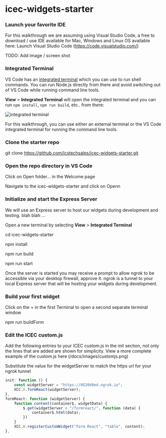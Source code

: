 # icec-widgets-starter

### Launch your favorite IDE 
For this walkthrough we are assuming using Visual Studio Code, a free to download / use IDE available for Mac, Windows and Linux OS available here: Launch Visual Studio Code (https://code.visualstudio.com/)

TODO: Add image / screen shot

### Integrated Terminal

VS Code has an [integrated terminal](https://github.com/Microsoft/vscode-docs/blob/master/docs/editor/integrated-terminal.md) which you can use to run shell commands. You can run Node.js directly from there and avoid switching out of VS Code while running command line tools.

**View** > **Integrated Terminal** will open the integrated terminal and you can run `npm install`, `npm run build`, etc.. from there:

![integrated terminal](https://github.com/Microsoft/vscode-docs/blob/master/docs/nodejs/images/nodejs/integrated-terminal.png)

For this walkthrough, you can use either an external terminal or the VS Code integrated terminal for running the command line tools.

### Clone the starter repo

git clone https://github.com/icstechsales/icec-widgets-starter.git

### Open the repo directory in VS Code

Click on Open folder... in the Welcome page 

Navigate to the icec-widgets-starter and click on Openn


### Initialize and start the Express Server

We will use an Express server to host our widgets during development and testing.  blah blah ...

Open a new terminal by selecting **View** > **Integrated Terminal**

cd icec-widgets-starter

npm install

npm run build

npm run start

Once the server is started you may receive a prompt to allow ngrok to be accessible via your desktop firewall, approve it. ngrok is a tunnel to your local Express server that will be hosting your widgets during development. 

### Build your first widget

Click on the + in the first Terminal to open a second separate terminal window

npm run buildForm


### Edit the ICEC custom.js

Add the following entries to your ICEC custom.js in the init section, not only the lines that are added are shown for simplicity. View a more complete example of the custom.js here (/docs/images/customjs.png)

Substitute the value for the widgetServer to match the https url for your ngrok tunnel

```js
init: function () {
    const widgetServer = "https://052040ed.ngrok.io";
    XCC.X.formReact(widgetServer);
},
formReact: function (widgetServer) {
    function content(container$, widgetData) {
        $.get(widgetServer + "/formreact/", function (data) {
            container$.html(data);
        })
    }
    XCC.W.registerCustomWidget("Form React", "table", content);
},
```


